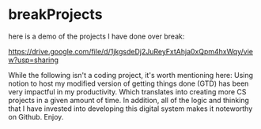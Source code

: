 # breakProjects

here is a demo of the projects I have done over break:

https://drive.google.com/file/d/1jkgsdeDj2JuReyFxtAhja0xQpm4hxWqy/view?usp=sharing


While the following isn't a coding project, it's worth mentioning here:
Using notion to host my modified version of getting things done (GTD) has been very impactful in my productivity. Which translates into creating more CS projects in a given amount of time. In addition, all of the logic and thinking that I have invested into developing this digital system makes it noteworthy on Github. Enjoy.


